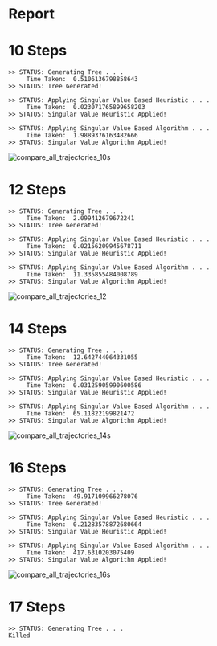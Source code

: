 # Report

# 10 Steps

```shell
>> STATUS: Generating Tree . . .
	 Time Taken:  0.5106136798858643
>> STATUS: Tree Generated!

>> STATUS: Applying Singular Value Based Heuristic . . .
	 Time Taken:  0.023071765899658203
>> STATUS: Singular Value Heuristic Applied!

>> STATUS: Applying Singular Value Based Algorithm . . .
	 Time Taken:  1.9889376163482666
>> STATUS: Singular Value Algorithm Applied!
```

![compare_all_trajectories_10s](/home/bineet.local/MyResearch/JitteryScheduler/Jitteryscheduler/output/12-07-2021/optimal_trajectories/compare_all_trajectories_10s.png)

# 12 Steps

```shell
>> STATUS: Generating Tree . . .
	 Time Taken:  2.099412679672241
>> STATUS: Tree Generated!

>> STATUS: Applying Singular Value Based Heuristic . . .
	 Time Taken:  0.02156209945678711
>> STATUS: Singular Value Heuristic Applied!

>> STATUS: Applying Singular Value Based Algorithm . . .
	 Time Taken:  11.335855484008789
>> STATUS: Singular Value Algorithm Applied!
```

![compare_all_trajectories_12](/home/bineet.local/MyResearch/JitteryScheduler/Jitteryscheduler/output/12-07-2021/optimal_trajectories/compare_all_trajectories_12s.png)

# 14 Steps

```shell
>> STATUS: Generating Tree . . .
	 Time Taken:  12.642744064331055
>> STATUS: Tree Generated!

>> STATUS: Applying Singular Value Based Heuristic . . .
	 Time Taken:  0.03125905990600586
>> STATUS: Singular Value Heuristic Applied!

>> STATUS: Applying Singular Value Based Algorithm . . .
	 Time Taken:  65.11822199821472
>> STATUS: Singular Value Algorithm Applied!
```

![compare_all_trajectories_14s](/home/bineet.local/MyResearch/JitteryScheduler/Jitteryscheduler/output/12-07-2021/optimal_trajectories/compare_all_trajectories_14s.png)

# 16 Steps

```shell
>> STATUS: Generating Tree . . .
	 Time Taken:  49.917109966278076
>> STATUS: Tree Generated!

>> STATUS: Applying Singular Value Based Heuristic . . .
	 Time Taken:  0.21283578872680664
>> STATUS: Singular Value Heuristic Applied!

>> STATUS: Applying Singular Value Based Algorithm . . .
	 Time Taken:  417.6310203075409
>> STATUS: Singular Value Algorithm Applied!
```

![compare_all_trajectories_16s](/home/bineet.local/MyResearch/JitteryScheduler/Jitteryscheduler/output/12-07-2021/optimal_trajectories/compare_all_trajectories_16s.png)



# 17 Steps

```shell
>> STATUS: Generating Tree . . .
Killed
```



